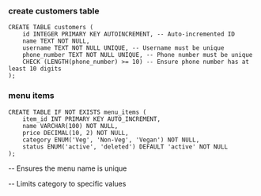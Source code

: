 
### create customers table 
    CREATE TABLE customers (
        id INTEGER PRIMARY KEY AUTOINCREMENT, -- Auto-incremented ID
        name TEXT NOT NULL,
        username TEXT NOT NULL UNIQUE, -- Username must be unique
        phone_number TEXT NOT NULL UNIQUE, -- Phone number must be unique
        CHECK (LENGTH(phone_number) >= 10) -- Ensure phone number has at least 10 digits
    );


### menu items 
    CREATE TABLE IF NOT EXISTS menu_items (
        item_id INT PRIMARY KEY AUTO_INCREMENT,
        name VARCHAR(100) NOT NULL,  
        price DECIMAL(10, 2) NOT NULL,
        category ENUM('Veg', 'Non-Veg', 'Vegan') NOT NULL,
        status ENUM('active', 'deleted') DEFAULT 'active' NOT NULL
    );


-- Ensures the menu name is unique

 -- Limits category to specific values
    